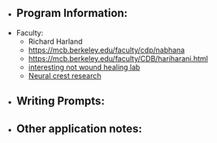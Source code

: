 - Program Information:
	-
- Faculty:
	- Richard Harland
	- https://mcb.berkeley.edu/faculty/cdp/nabhana
	- https://mcb.berkeley.edu/faculty/CDB/hariharani.html
	- [interesting not wound healing lab](https://fletchlab.berkeley.edu/research/)
	- [Neural crest research](https://mcb.berkeley.edu/faculty/ggd/martikm)
- Writing Prompts:
	-
- Other application notes:
	-